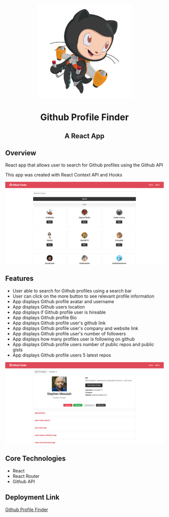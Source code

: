 <p align="center">
  <img width="300" height="300" src="src/assets/images/octocatjet.png">
</p>

<h1 align="center">Github Profile Finder </h1>

<h2 align="center">  A React App</h2>

## Overview

React app that allows user to search for Github profiles using the Github API

This app was created with React Context API and Hooks

![alt](src/assets/images/git-hub-finder-home.png)

## Features

- User able to search for Github profiles using a search bar
- User can click on the more button to see relevant profile information
- App displays Github profile avatar and username
- App displays Github users location
- App displays if Github profile user is hireable
- App displays Github profile Bio
- App displays Github profile user's github link
- App displays Github profile user's company and website link
- App displays Github profile user's number of followers
- App displays how many profiles user is following on github
- App displays Github profile users number of public repos and public gists
- App displays Github profile users 5 latest repos

![alt](src/assets/images/github-profile-info.png)

## Core Technologies

- React
- React Router
- Github API

## Deployment Link

<a href="https://github-profile-search-app.netlify.com/" target="_blank">Github Profile Finder</a>

